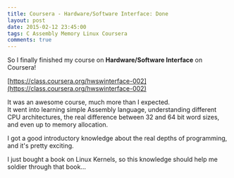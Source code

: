 ```yaml
---
title: Coursera - Hardware/Software Interface: Done
layout: post
date: 2015-02-12 23:45:00
tags: C Assembly Memory Linux Coursera
comments: true
---
```


So I finally finished my course on **Hardware/Software Interface** on Coursera!  

[https://class.coursera.org/hwswinterface-002](https://class.coursera.org/hwswinterface-002)

It was an awesome course, much more than I expected.  
It went into learning simple Assembly language, understanding different CPU architectures, the real difference between 32 and 64 bit word sizes, and even up to memory allocation.  

I got a good introductory knowledge about the real depths of programming, and it's pretty exciting.  

I just bought a book on Linux Kernels, so this knowledge should help me soldier through that book... 



